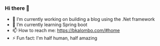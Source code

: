 ### Hi there 👋

- 🔭 I’m currently working on building a blog using the .Net framework
- 🌱 I’m currently learning Spring boot 
- 📫 How to reach me: https://bkalombo.com/#home
- ⚡ Fun fact: I'm half human, half amazing 
